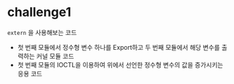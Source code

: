 # challenge1

`extern` 을 사용해보는 코드

* 첫 번째 모듈에서 정수형 변수 하나를 Export하고 두 번째 모듈에서 해당 변수를 출력하는 커널 모듈 코드
* 첫 번째 모듈의 IOCTL을 이용하여 위에서 선언한 정수형 변수의 값을 증가시키는 응용 코드